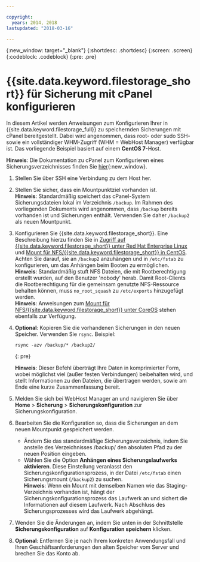 ```yaml
---

copyright:
  years: 2014, 2018
lastupdated: "2018-03-16"

---
```

{:new_window: target="_blank"}
{:shortdesc: .shortdesc}
{:screen: .screen}
{:codeblock: .codeblock}
{:pre: .pre}
 
# {{site.data.keyword.filestorage_short}} für Sicherung mit cPanel konfigurieren

In diesem Artikel werden Anweisungen zum Konfigurieren Ihrer in {{site.data.keyword.filestorage_full}} zu speichernden Sicherungen mit cPanel bereitgestellt. Dabei wird angenommen, dass root- oder sudo SSH- sowie ein vollständiger WHM-Zugriff (WHM = WebHost Manager) verfügbar ist. Das vorliegende Beispiel basiert auf einem **CentOS 7**-Host.

**Hinweis**: Die Dokumentation zu cPanel zum Konfigurieren eines Sicherungsverzeichnisses finden Sie [hier](https://docs.cpanel.net/display/68Docs/Backup+Configuration#BackupConfiguration-ConfigureBackupDirectory){:new_window}.

1. Stellen Sie über SSH eine Verbindung zu dem Host her.

2. Stellen Sie sicher, dass ein Mountpunktziel vorhanden ist.<br />
   **Hinweis**: Standardmäßig speichert das cPanel-System Sicherungsdateien lokal im Verzeichnis `/backup`. Im Rahmen des vorliegenden Dokuments wird angenommen, dass `/backup` bereits vorhanden ist und Sicherungen enthält. Verwenden Sie daher `/backup2` als neuen Mountpunkt.
   
3. Konfigurieren Sie {{site.data.keyword.filestorage_short}}. Eine Beschreibung hierzu finden Sie in [Zugriff auf {{site.data.keyword.filestorage_short}} unter Red Hat Enterprise Linux](accessing-file-storage-linux.html) und [Mount für NFS/{{site.data.keyword.filestorage_short}} in CentOS](mounting-nsf-file-storage.html). Achten Sie darauf, sie an `/backup2` anzuhängen und in `/etc/fstab` zu konfigurieren, um das Anhängen beim Booten zu ermöglichen.<br />
   **Hinweis**: Standardmäßig stuft NFS Dateien, die mit Rootberechtigung erstellt wurden, auf den Benutzer 'nobody' herab. Damit Root-Clients die Rootberechtigung für die gemeinsam genutzte NFS-Ressource behalten können, muss `no_root_squash` zu `/etc/exports` hinzugefügt werden. <br />
   **Hinweis**: Anweisungen zum [Mount für NFS/{{site.data.keyword.filestorage_short}} unter CoreOS](mounting-storage-coreos.html) stehen ebenfalls zur Verfügung.<br />

4. **Optional**: Kopieren Sie die vorhandenen Sicherungen in den neuen Speicher. Verwenden Sie `rsync`. Beispiel:
   ```
   rsync -azv /backup/* /backup2/
   ```
   {: pre}
    
    **Hinweis**: Dieser Befehl überträgt Ihre Daten in komprimierter Form, wobei möglichst viel (außer festen Verbindungen) beibehalten wird, und stellt Informationen zu den Dateien, die übertragen werden, sowie am Ende eine kurze Zusammenfassung bereit.
    
5.  Melden Sie sich bei WebHost Manager an und navigieren Sie über **Home** > **Sicherung** > **Sicherungskonfiguration** zur Sicherungskonfiguration.

6.  Bearbeiten Sie die Konfiguration so, dass die Sicherungen an dem neuen Mountpunkt gespeichert werden. 
    - Ändern Sie das standardmäßige Sicherungsverzeichnis, indem Sie anstelle des Verzeichnisses /backup/ den absoluten Pfad zu der neuen Position eingeben. 
    - Wählen Sie die Option **Anhängen eines Sicherungslaufwerks aktivieren**. Diese Einstellung veranlasst den Sicherungskonfigurationsprozess, in der Datei `/etc/fstab` einen Sicherungsmount (`/backup2`) zu suchen. <br /> **Hinweis**: Wenn ein Mount mit demselben Namen wie das Staging-Verzeichnis vorhanden ist, hängt der Sicherungskonfigurationsprozess das Laufwerk an und sichert die Informationen auf diesem Laufwerk. Nach Abschluss des Sicherungsprozesses wird das Laufwerk abgehängt. 

7. Wenden Sie die Änderungen an, indem Sie unten in der Schnittstelle **Sicherungskonfiguration** auf **Konfiguration speichern** klicken.

8. **Optional**: Entfernen Sie je nach Ihrem konkreten Anwendungsfall und Ihren Geschäftsanforderungen den alten Speicher vom Server und brechen Sie das Konto ab.
